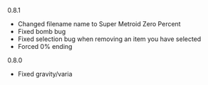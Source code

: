 0.8.1

- Changed filename name to Super Metroid Zero Percent
- Fixed bomb bug
- Fixed selection bug when removing an item you have selected
- Forced 0% ending

0.8.0

- Fixed gravity/varia